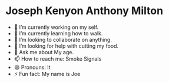 # Joseph Kenyon Anthony Milton
- 🔭 I’m currently working on my self.
- 🌱 I’m currently learning how to walk.
- 👯 I’m looking to collaborate on anything.
- 🤔 I’m looking for help with cutting my food.
- 💬 Ask me about My age.
- 📫 How to reach me: Smoke Signals
- 😄 Pronouns: It
- ⚡ Fun fact: My name is Joe
